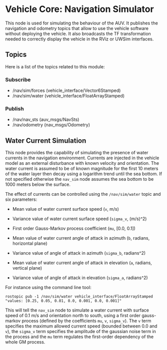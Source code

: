 # Vehicle Core: Navigation Simulator

This node is used for simulating the behaviour of the AUV. It publishes the navigation and odometry topics that allow to use the vehicle software without deploying the vehicle. It also broadcasts the TF transformation needed to correctly display the vehicle in the RViz or UWSim interfaces.

## Topics

Here is a list of the topics related to this module:

### Subscribe

- /nav/sim/forces   (vehicle_interface/Vector6Stamped)
- /nav/sim/water    (vehicle_interface/FloatArrayStamped)

### Publish

- /nav/nav_sts      (auv_msgs/NavSts)
- /nav/odometry     (nav_msgs/Odometry)


## Water Current Simulation

This node provides the capability of simulating the presence of water currents in the navigation environment. Currents are injected in the vehicle model as an external disturbance with known velocity and orientation. The water current is assumed to be of known magnitude for the first 10 meters of the water layer then decay using a logarithm trend until the sea bottom. If not specified otherwise the `nav_sim` node assumes the sea bottom to be 1000 meters below the surface.

The effect of currents can be controlled using the `/nav/sim/water` topic and six parameters:
    
- Mean value of water current surface speed (`v`, m/s)
- Variance value of water current surface speed (`sigma_v`, (m/s)^2)
- First order Gauss-Markov process coefficient (`mu`, [0.0, 0.1])

- Mean value of water current angle of attack in azimuth (`b`, radians, horizontal plane)
- Variance value of angle of attack in azimuth (`sigma_b`, radians^2)
- Mean value of water current angle of attack in elevation (`a`, radians, vertical plane)
- Variance value of angle of attack in elevation (`sigma_a`, radians^2)

For instance using the command line tool:

    rostopic pub -1 /nav/sim/water vehicle_interface/FloatArrayStamped "values: [0.25, 0.05, 0.01, 0.0, 0.001, 0.0, 0.001]"
    
This will tell the `nav_sim` node to simulate a water current with surface speed of 0.1 m/s and orientation north to south, using a first order gauss-markov process (defined by the coefficients `mu`, `v`, `sigma_v`). The `v` term specifies the maximum allowed current speed (bounded between 0.0 and `v`), the `sigma_v` term specifies the amplitude of the gaussian noise term in the process and the `mu` term regulates the first-order dependency of the whole GM process.    
